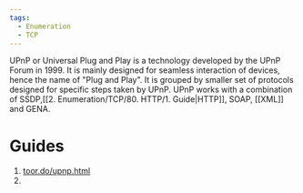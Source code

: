 ```yaml
---
tags:
  - Enumeration
  - TCP
---
```

UPnP or Universal Plug and Play is a technology developed by the UPnP Forum in 1999. It is mainly designed for seamless interaction of devices, hence the name of "Plug and Play". It is grouped by smaller set of protocols designed for specific steps taken by UPnP. UPnP works with a combination of SSDP,[[2. Enumeration/TCP/80. HTTP/1. Guide|HTTP]], SOAP, [[XML]] and GENA.


# Guides

1. [toor.do/upnp.html](https://toor.do/upnp.html)
2. 
